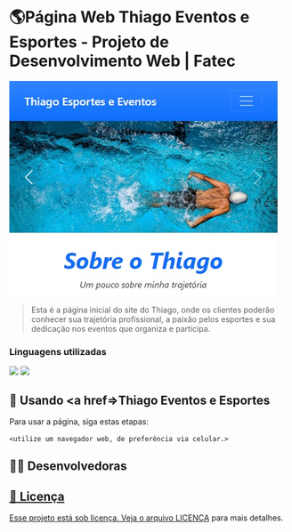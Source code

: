 # 🌎Página Web Thiago Eventos e Esportes - Projeto de Desenvolvimento Web | Fatec

<img src="readme.jpg" alt="foto página">

> Esta é a página inicial do site do Thiago, onde os clientes poderão conhecer sua trajetória profissional, a paixão pelos esportes e sua dedicação nos eventos que organiza e participa.

### Linguagens utilizadas

<div style="justify-content-center">
  <img src="https://img.shields.io/badge/HTML5-E34F26?style=for-the-badge&logo=html5&logoColor=white" /> 
  <img src="https://img.shields.io/badge/Bootstrap-563D7C?style=for-the-badge&logo=bootstrap&logoColor=white" />
</div>

## 📱 Usando <a href=>Thiago Eventos e Esportes</a>

Para usar a página, siga estas etapas:

```
<utilize um navegador web, de preferência via celular.>
```

## 👩‍💻 Desenvolvedoras

<div style = "justify-content-center">
  <a href="https://github.com/Giuliana09">
  <a href="https://github.com/LarissaSL">
  <a href="https://github.com/SilvanaMenezes">  
</div>

## 📝 Licença

Esse projeto está sob licença. Veja o arquivo [LICENÇA](LICENSE.md) para mais detalhes.
